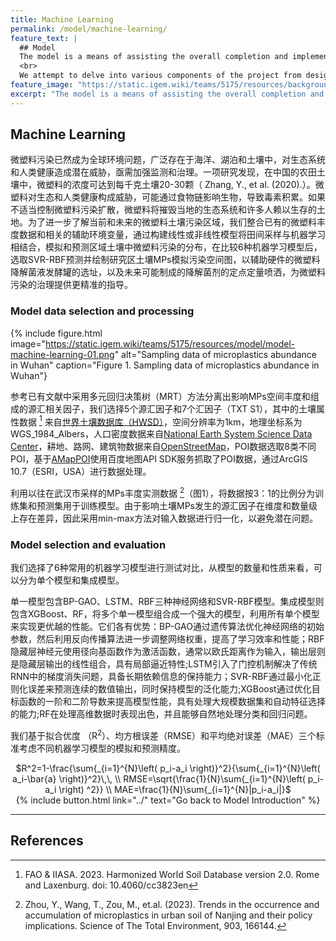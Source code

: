 ```yaml
---
title: Machine Learning
permalink: /model/machine-learning/
feature_text: |
  ## Model
  The model is a means of assisting the overall completion and implementation of a project through computational methods.
  <br>
  We attempt to delve into various components of the project from design to implementation for model construction and computation.
feature_image: "https://static.igem.wiki/teams/5175/resources/background/bg-model.jpg"
excerpt: "The model is a means of assisting the overall completion and implementation of a project through computational methods."
---
```


## Machine Learning

微塑料污染已然成为全球环境问题，广泛存在于海洋、湖泊和土壤中，对生态系统和人类健康造成潜在威胁，亟需加强监测和治理。一项研究发现，在中国的农田土壤中，微塑料的浓度可达到每千克土壤20-30颗（ Zhang, Y., et al. (2020).）。微塑料对生态和人类健康构成威胁，可能通过食物链影响生物，导致毒素积累。如果不适当控制微塑料污染扩散，微塑料将摧毁当地的生态系统和许多人赖以生存的土地。为了进一步了解当前和未来的微塑料土壤污染区域，我们整合已有的微塑料丰度数据和相关的辅助环境变量，通过构建线性或非线性模型将田间采样与机器学习相结合，模拟和预测区域土壤中微塑料污染的分布，在比较6种机器学习模型后，选取SVR-RBF预测并绘制研究区土壤MPs模拟污染空间图，以辅助硬件的微塑料降解菌液发酵罐的选址，以及未来可能制成的降解菌剂的定点定量喷洒，为微塑料污染的治理提供更精准的指导。

### Model data selection and processing

{% include figure.html 
  image="https://static.igem.wiki/teams/5175/resources/model/model-machine-learning-01.png" 
  alt="Sampling data of microplastics abundance in Wuhan" 
  caption="Figure 1. Sampling data of microplastics abundance in Wuhan"}

参考已有文献中采用多元回归决策树（MRT）方法分离出影响MPs空间丰度和组成的源汇相关因子，我们选择5个源汇因子和7个汇因子（TXT S1），其中的土壤属性数据 [^1] 来自<a href="https://www.fao.org/soils-portal/data-hub/en/" target="_blank">世界土壤数据库（HWSD）</a>，空间分辨率为1km，地理坐标系为WGS_1984_Albers，人口密度数据来自<a href="https://www.geodata.cn" target="_blank">National Earth System Science Data Center</a>，耕地、路网、建筑物数据来自<a href="https://www.openstreetmap.org/" target="_blank">OpenStreetMap</a>，POI数据选取8类不同POI，基于<a href="https://github.com/Civitasv/AMapPoi" target="_blank">AMapPOI</a>使用百度地图API SDK服务抓取了POI数据，通过ArcGIS 10.7（ESRI，USA）进行数据处理。

利用以往在武汉市采样的MPs丰度实测数据 [^2]（图1），将数据按3：1的比例分为训练集和预测集用于训练模型。由于影响土壤MPs发生的源汇因子在维度和数量级上存在差异，因此采用min-max方法对输入数据进行归一化，以避免潜在问题。

### Model selection and evaluation

我们选择了6种常用的机器学习模型进行测试对比，从模型的数量和性质来看，可以分为单个模型和集成模型。

单一模型包含BP-GAO、LSTM、RBF三种神经网络和SVR-RBF模型。集成模型则包含XGBoost、RF，将多个单一模型组合成一个强大的模型，利用所有单个模型来实现更优越的性能。它们各有优势：BP-GAO通过遗传算法优化神经网络的初始参数，然后利用反向传播算法进一步调整网络权重，提高了学习效率和性能；RBF隐藏层神经元使用径向基函数作为激活函数，通常以欧氏距离作为输入，输出层则是隐藏层输出的线性组合，具有局部逼近特性;LSTM引入了门控机制解决了传统RNN中的梯度消失问题，具备长期依赖信息的保持能力；SVR-RBF通过最小化正则化误差来预测连续的数值输出，同时保持模型的泛化能力;XGBoost通过优化目标函数的一阶和二阶导数来提高模型性能，具有处理大规模数据集和自动特征选择的能力;RF在处理高维数据时表现出色，并且能够自然地处理分类和回归问题。

我们基于拟合优度 （R<sup>2</sup>）、均方根误差（RMSE）和平均绝对误差（MAE）三个标准考虑不同机器学习模型的模拟和预测精度。

<center>
  $R^2=1-\frac{\sum{_{i=1}^{N}\left( p_i-a_i \right)}^2}{\sum{_{i=1}^{N}\left( a_i-\bar{a} \right)}^2}\,\,
  \\
  RMSE=\sqrt{\frac{1}{N}\sum{_{i=1}^{N}\left( p_i-a_i \right) ^2}}
  \\
  MAE=\frac{1}{N}\sum{_{i=1}^{N}|p_i-a_i|}$
</center>


<center>{% include button.html link="../" text="Go back to Model Introduction" %}</center>

---

## References

[^1]: FAO & IIASA. 2023. Harmonized World Soil Database version 2.0. Rome and Laxenburg. doi: 10.4060/cc3823en
[^2]: Zhou, Y., Wang, T., Zou, M., et.al. (2023). Trends in the occurrence and accumulation of microplastics in urban soil of Nanjing and their policy implications. Science of The Total Environment, 903, 166144.

